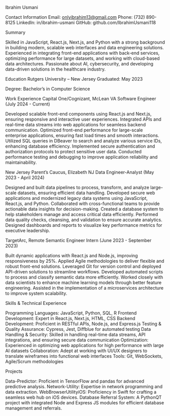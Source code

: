 Ibrahim Usmani

Contact Information
Email: onlyibrahim13@gmail.com
Phone: (732) 890-8125
LinkedIn: in/ibrahim-usmani
GitHub: github.com/IbrahimUsmani118

Summary

Skilled in JavaScript, React.js, Next.js, and Python with a strong background in building modern, scalable web interfaces and data engineering solutions. Experienced in integrating front-end applications with back-end services, optimizing performance for large datasets, and working with cloud-based data architectures. Passionate about AI, cybersecurity, and developing data-driven solutions in the healthcare industry.

Education
Rutgers University – New Jersey
Graduated: May 2023

Degree: Bachelor’s in Computer Science

Work Experience
Capital One/Cognizant, McLean VA
Software Engineer (July 2024 - Current)

Developed scalable front-end components using React.js and Next.js, ensuring responsive and interactive user experiences.
Integrated APIs and real-time data streams into web applications for seamless backend communication.
Optimized front-end performance for large-scale enterprise applications, ensuring fast load times and smooth interactions.
Utilized SQL queries in DBeaver to search and analyze various service IDs, enhancing database efficiency.
Implemented secure authentication and authorization protocols to protect sensitive user data.
Conducted performance testing and debugging to improve application reliability and maintainability.

New Jersey Parent’s Caucus, Elizabeth NJ
Data Engineer-Analyst (May 2023 - April 2024)

Designed and built data pipelines to process, transform, and analyze large-scale datasets, ensuring efficient data handling.
Developed secure web applications and modernized legacy data systems using JavaScript, React.js, and Python.
Collaborated with cross-functional teams to provide actionable data insights for decision-making.
Created a database system to help stakeholders manage and access critical data efficiently.
Performed data quality checks, cleansing, and validation to ensure accurate analytics.
Designed dashboards and reports to visualize key performance metrics for executive leadership.

TargetArc, Remote
Semantic Engineer Intern (June 2023 - September 2023)

Built dynamic applications with React.js and Node.js, improving responsiveness by 25%.
Applied Agile methodologies to deliver flexible and robust front-end solutions.
Leveraged Git for version control and deployed API-driven solutions to streamline workflows.
Developed automated scripts to process and classify semantic data more efficiently.
Worked closely with data scientists to enhance machine learning models through better feature engineering.
Assisted in the implementation of a microservices architecture to improve system scalability.


Skills & Technical Experience

Programming Languages: JavaScript, Python, SQL, R
Frontend Development: Expert in React.js, Next.js, HTML, CSS
Backend Development: Proficient in RESTful APIs, Node.js, and Express.js
Testing & Quality Assurance: Cypress, Jest, Diffblue for automated testing
Data Handling & Security: Skilled in handling real-time data streams, API integrations, and ensuring secure data communication
Optimization: Experienced in optimizing web applications for high performance with large AI datasets
Collaboration: Adept at working with UI/UX designers to translate wireframes into functional web interfaces
Tools: Git, WebSockets, Agile/Scrum methodologies


Projects

Data-Predictor: Proficient in TensorFlow and pandas for advanced predictive analysis.
Network-Utility: Expertise in network programming and data extraction.
WebBrowserUtilityiOS: Proficiency in Swift for crafting a seamless web hub on iOS devices.
Database Referral System: A PythonQT project with integrated Node and Express JS modules for efficient database management and referrals.
